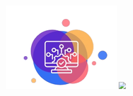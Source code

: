 <div aling='center'>
  <img src='./icoo.png' alt='image'/>





<img src='https://skillicons.dev/icons?i=androidstudio,figma,firebase,flutter,github,gitlab,java,notion,py,stackoverflow,vscode,dart'/>
</div> 
